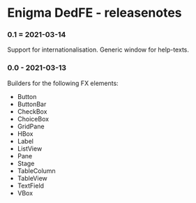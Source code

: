 # Enigma DedFE - releasenotes

### 0.1 = 2021-03-14
Support for internationalisation.
Generic window for help-texts.

### 0.0 - 2021-03-13
Builders for the following FX elements:

- Button
- ButtonBar
- CheckBox
- ChoiceBox
- GridPane
- HBox
- Label
- ListView
- Pane
- Stage
- TableColumn
- TableView
- TextField
- VBox